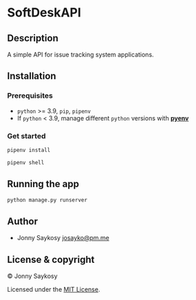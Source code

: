 # SoftDeskAPI

## Description

A simple API for issue tracking system applications.

## Installation

### Prerequisites

- `python` >= 3.9, `pip`, `pipenv`
- If `python` < 3.9, manage different `python` versions with **[pyenv](https://github.com/pyenv/pyenv)**

### Get started

```bash
pipenv install
```

```bash
pipenv shell
```

## Running the app

```bash
python manage.py runserver
```

## Author

- Jonny Saykosy <josayko@pm.me>

## License & copyright

© Jonny Saykosy

Licensed under the [MIT License](LICENSE).
